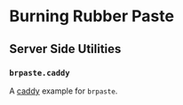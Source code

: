 Burning Rubber Paste
====================

Server Side Utilities
---------------------

### `brpaste.caddy`
A [caddy](https://caddyserver.com/) example for `brpaste`.
